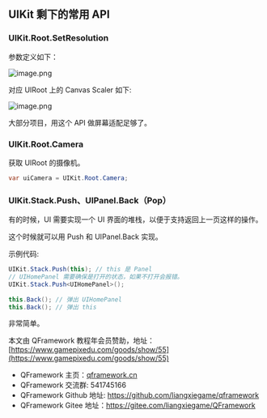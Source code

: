 ﻿## UIKit 剩下的常用 API

### UIKit.Root.SetResolution

参数定义如下：

![image.png](https://file.liangxiegame.com/bac63766-0f9a-4d9c-92fd-cb6b90324262.png)

对应 UIRoot 上的 Canvas Scaler 如下:

![image.png](https://file.liangxiegame.com/bc2c2122-c559-48bf-8b2f-ea4609826493.png)

大部分项目，用这个 API 做屏幕适配足够了。

### UIKit.Root.Camera

获取 UIRoot 的摄像机。

```csharp
var uiCamera = UIKit.Root.Camera;
```

### UIKit.Stack.Push、UIPanel.Back（Pop）

有的时候，UI 需要实现一个 UI 界面的堆栈，以便于支持返回上一页这样的操作。

这个时候就可以用 Push 和 UIPanel.Back 实现。

示例代码:

```csharp
UIKit.Stack.Push(this); // this 是 Panel
// UIHomePanel 需要确保是打开的状态，如果不打开会报错。
UIKit.Stack.Push<UIHomePanel>();
            
this.Back(); // 弹出 UIHomePanel
this.Back(); // 弹出 this
```

非常简单。

本文由 QFramework 教程年会员赞助，地址：[https://www.gamepixedu.com/goods/show/55](https://www.gamepixedu.com/goods/show/55)

* QFramework 主页：[qframework.cn](https://qframework.cn)
* QFramework 交流群: 541745166
* QFramework Github 地址: <https://github.com/liangxiegame/qframework>
* QFramework Gitee 地址：<https://gitee.com/liangxiegame/QFramework>